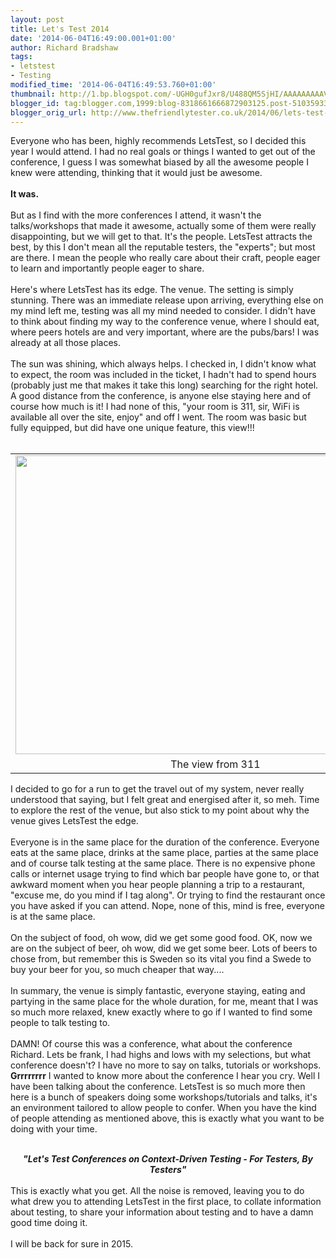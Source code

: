 ```yaml
---
layout: post
title: Let's Test 2014
date: '2014-06-04T16:49:00.001+01:00'
author: Richard Bradshaw
tags:
- letstest
- Testing
modified_time: '2014-06-04T16:49:53.760+01:00'
thumbnail: http://1.bp.blogspot.com/-UGH0gufJxr8/U488QM5SjHI/AAAAAAAAAVE/_5ndJ-PKVvQ/s72-c/Boeg_puCEAAwY9h.jpg
blogger_id: tag:blogger.com,1999:blog-8318661666872903125.post-5103593366710060381
blogger_orig_url: http://www.thefriendlytester.co.uk/2014/06/lets-test-2014.html
---
```


Everyone who has been, highly recommends LetsTest, so I decided this year I would attend. I had no real goals or things I wanted to get out of the conference, I guess I was somewhat biased by all the awesome people I knew were attending, thinking that it would just be awesome.<br /><br /><b>It was.</b><br /><br />But as I find with the more conferences I attend, it wasn't the talks/workshops that made it awesome, actually some of them were really disappointing, but we will get to that. It's the people. LetsTest attracts the best, by this I don't mean all the reputable testers, the "experts"; but most are there. I mean the people who really care about their craft, people eager to learn and importantly people eager to share.<br /><br />Here's where LetsTest has its edge. The venue. The setting is simply stunning. There was an immediate release upon arriving, everything else on my mind left me, testing was all my mind needed to consider. I didn't have to think about finding my way to the conference venue, where I should eat, where peers hotels are and very important, where are the pubs/bars! I was already at all those places.<br /><br />The sun was shining, which always helps. I checked in, I didn't know what to expect, the room was included in the ticket, I hadn't had to spend hours (probably just me that makes it take this long) searching for the right hotel. A good distance from the conference, is anyone else staying here and of course how much is it! I had none of this, "your room is 311, sir, WiFi is available all over the site, enjoy" and off I went. The room was basic but fully equipped, but did have one unique feature, this view!!!<br /><br /><table align="center" cellpadding="0" cellspacing="0" class="tr-caption-container" style="margin-left: auto; margin-right: auto; text-align: center;"><tbody><tr><td style="text-align: center;"><a href="http://1.bp.blogspot.com/-UGH0gufJxr8/U488QM5SjHI/AAAAAAAAAVE/_5ndJ-PKVvQ/s1600/Boeg_puCEAAwY9h.jpg" imageanchor="1" style="margin-left: auto; margin-right: auto;"><img border="0" src="http://1.bp.blogspot.com/-UGH0gufJxr8/U488QM5SjHI/AAAAAAAAAVE/_5ndJ-PKVvQ/s1600/Boeg_puCEAAwY9h.jpg" height="478" width="640" /></a></td></tr><tr><td class="tr-caption" style="text-align: center;">The view from 311</td></tr></tbody></table>I decided to go for a run to get the travel out of my system, never really understood that saying, but I felt great and energised after it, so meh. Time to explore the rest of the venue, but also stick to my point about why the venue gives LetsTest the edge.<br /><br />Everyone is in the same place for the duration of the conference. Everyone eats at the same place, drinks at the same place, parties at the same place and of course talk testing at the same place. There is no expensive phone calls or internet usage trying to find which bar people have gone to, or that awkward moment when you hear people planning a trip to a restaurant, "excuse me, do you mind if I tag along". Or trying to find the restaurant once you have asked if you can attend. Nope, none of this, mind is free, everyone is at the same place.<br /><br />On the subject of food, oh wow, did we get some good food. OK, now we are on the subject of beer, oh wow, did we get some beer. Lots of beers to chose from, but remember this is Sweden so its vital you find a Swede to buy your beer for you, so much cheaper that way....<br /><br />In summary, the venue is simply fantastic, everyone staying, eating and partying in the same place for the whole duration, for me, meant that I was so much more relaxed, knew exactly where to go if I wanted to find some people to talk testing to.<br /><br />DAMN! Of course this was a conference, what about the conference Richard. Lets be frank, I had highs and lows with my selections, but what conference doesn't? I have no more to say on talks, tutorials or workshops. <b>Grrrrrrrr</b> I wanted to know more about the conference I hear you cry. Well I have been talking about the conference. LetsTest is so much more then here is a bunch of speakers doing some workshops/tutorials and talks, it's an environment tailored to allow people to confer. When you have the kind of people attending as mentioned above, this is exactly what you want to be doing with your time.<br /><br /><div style="text-align: center;"><b><i>"Let's Test Conferences on Context-Driven Testing - For Testers, By Testers"</i></b></div><div style="text-align: center;"><b><i><br /></i></b></div><div style="text-align: left;">This is exactly what you get. All the noise is removed, leaving you to do what drew you to attending LetsTest in the first place, to collate information about testing, to share your information about testing and to have a damn good time doing it.</div><div style="text-align: left;"><br /></div><div style="text-align: left;">I will be back for sure in 2015.</div>